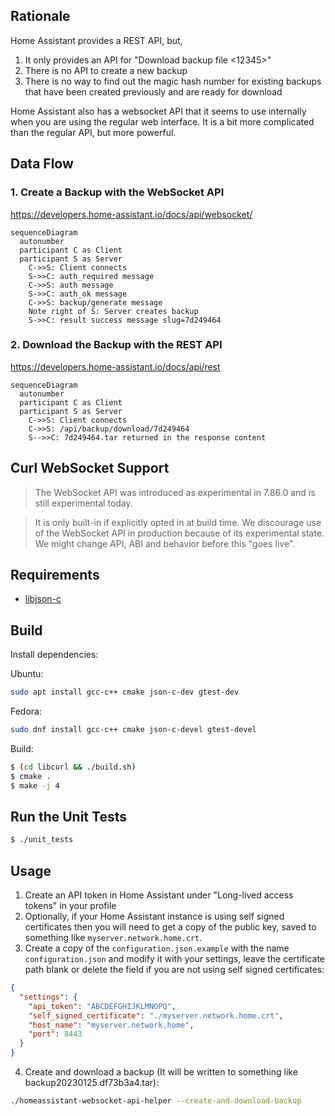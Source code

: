 ## Rationale

Home Assistant provides a REST API, but,
1. It only provides an API for "Download backup file <12345>"
2. There is no API to create a new backup
3. There is no way to find out the magic hash number for existing backups that have been created previously and are ready for download

Home Assistant also has a websocket API that it seems to use internally when you are using the regular web interface. It is a bit more complicated than the regular API, but more powerful.

## Data Flow

### 1. Create a Backup with the WebSocket API

https://developers.home-assistant.io/docs/api/websocket/

```mermaid
sequenceDiagram
  autonumber
  participant C as Client
  participant S as Server
    C->>S: Client connects
    S->>C: auth_required message
    C->>S: auth message
    S->>C: auth_ok message
    C->>S: backup/generate message
    Note right of S: Server creates backup
    S->>C: result success message slug=7d249464
```

### 2. Download the Backup with the REST API

https://developers.home-assistant.io/docs/api/rest

```mermaid
sequenceDiagram
  autonumber
  participant C as Client
  participant S as Server
    C->>S: Client connects
    C->>S: /api/backup/download/7d249464
    S-->>C: 7d249464.tar returned in the response content
```


## Curl WebSocket Support

> The WebSocket API was introduced as experimental in 7.86.0 and is still experimental today.

> It is only built-in if explicitly opted in at build time. We discourage use of the WebSocket API in production because of its experimental state. We might change API, ABI and behavior before this "goes live". 

## Requirements

- [libjson-c](https://github.com/json-c/json-c)

## Build

Install dependencies:

Ubuntu:
```bash
sudo apt install gcc-c++ cmake json-c-dev gtest-dev
```

Fedora:
```bash
sudo dnf install gcc-c++ cmake json-c-devel gtest-devel
```

Build:
```bash
$ (cd libcurl && ./build.sh)
$ cmake .
$ make -j 4
```

## Run the Unit Tests

```bash
$ ./unit_tests
```

## Usage

1. Create an API token in Home Assistant under "Long-lived access tokens" in your profile
2. Optionally, if your Home Assistant instance is using self signed certificates then you will need to get a copy of the public key, saved to something like `myserver.network.home.crt`.
3. Create a copy of the `configuration.json.example` with the name `configuration.json` and modify it with your settings, leave the certificate path blank or delete the field if you are not using self signed certificates:
```json
{
  "settings": {
    "api_token": "ABCDEFGHIJKLMNOPQ",
    "self_signed_certificate": "./myserver.network.home.crt",
    "host_name": "myserver.network.home",
    "port": 8443
  }
}
```
4. Create and download a backup (It will be written to something like backup20230125.df73b3a4.tar):
```bash
./homeassistant-websocket-api-helper --create-and-download-backup
```
